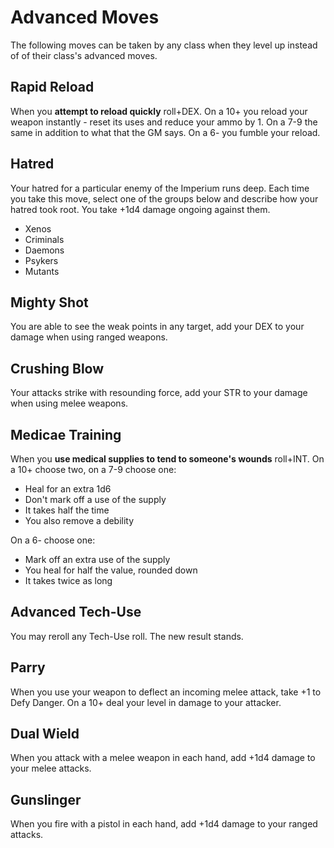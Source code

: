 # Advanced Moves

The following moves can be taken by any class when they level up instead of of their class's advanced moves.

## Rapid Reload
When you **attempt to reload quickly** roll+DEX. On a 10+ you reload your weapon instantly - reset its uses and reduce your ammo by 1. On a 7-9 the same in addition to what that the GM says. On a 6- you fumble your reload.

## Hatred
Your hatred for a particular enemy of the Imperium runs deep. Each time you take this move, select one of the groups below and describe how your hatred took root. You take +1d4 damage ongoing against them.

  - Xenos
  - Criminals
  - Daemons
  - Psykers
  - Mutants

## Mighty Shot
You are able to see the weak points in any target, add your DEX to your damage when using ranged weapons.

## Crushing Blow
Your attacks strike with resounding force, add your STR to your damage when using melee weapons.

## Medicae Training
When you **use medical supplies to tend to someone's wounds** roll+INT. On a 10+ choose two, on a 7-9 choose one:

  - Heal for an extra 1d6
  - Don't mark off a use of the supply
  - It takes half the time
  - You also remove a debility

On a 6- choose one:

  - Mark off an extra use of the supply
  - You heal for half the value, rounded down
  - It takes twice as long

## Advanced Tech-Use
You may reroll any Tech-Use roll. The new result stands.

## Parry
When you use your weapon to deflect an incoming melee attack, take +1 to Defy Danger. On a 10+ deal your level in damage to your attacker.

## Dual Wield
When you attack with a melee weapon in each hand, add +1d4 damage to your melee attacks.

## Gunslinger
When you fire with a pistol in each hand, add +1d4 damage to your ranged attacks.
